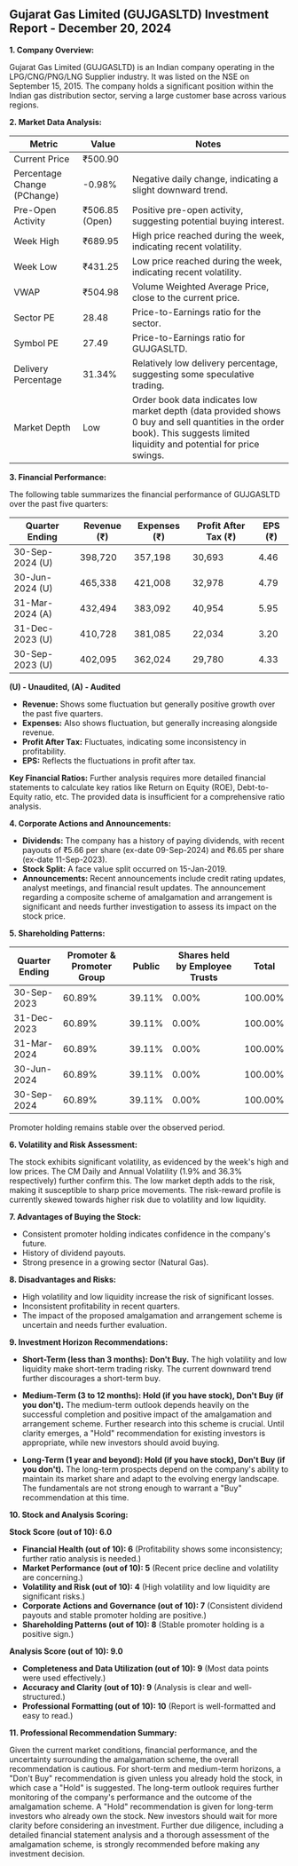 ## Gujarat Gas Limited (GUJGASLTD) Investment Report - December 20, 2024

**1. Company Overview:**

Gujarat Gas Limited (GUJGASLTD) is an Indian company operating in the LPG/CNG/PNG/LNG Supplier industry.  It was listed on the NSE on September 15, 2015.  The company holds a significant position within the Indian gas distribution sector, serving a large customer base across various regions.

**2. Market Data Analysis:**

| Metric                     | Value          | Notes                                                              |
|-----------------------------|-----------------|----------------------------------------------------------------------|
| Current Price               | ₹500.90        |                                                                      |
| Percentage Change (PChange) | -0.98%         | Negative daily change, indicating a slight downward trend.           |
| Pre-Open Activity          | ₹506.85 (Open) | Positive pre-open activity, suggesting potential buying interest.     |
| Week High                   | ₹689.95        | High price reached during the week, indicating recent volatility.     |
| Week Low                    | ₹431.25        | Low price reached during the week, indicating recent volatility.     |
| VWAP                        | ₹504.98        | Volume Weighted Average Price, close to the current price.           |
| Sector PE                   | 28.48          | Price-to-Earnings ratio for the sector.                              |
| Symbol PE                   | 27.49          | Price-to-Earnings ratio for GUJGASLTD.                              |
| Delivery Percentage         | 31.34%         | Relatively low delivery percentage, suggesting some speculative trading.|
| Market Depth                | Low             | Order book data indicates low market depth (data provided shows 0 buy and sell quantities in the order book). This suggests limited liquidity and potential for price swings. |


**3. Financial Performance:**

The following table summarizes the financial performance of GUJGASLTD over the past five quarters:

| Quarter Ending      | Revenue (₹)     | Expenses (₹)    | Profit After Tax (₹) | EPS (₹) |
|----------------------|-----------------|-----------------|-----------------------|---------|
| 30-Sep-2024 (U)     | 398,720         | 357,198         | 30,693                | 4.46    |
| 30-Jun-2024 (U)     | 465,338         | 421,008         | 32,978                | 4.79    |
| 31-Mar-2024 (A)     | 432,494         | 383,092         | 40,954                | 5.95    |
| 31-Dec-2023 (U)     | 410,728         | 381,085         | 22,034                | 3.20    |
| 30-Sep-2023 (U)     | 402,095         | 362,024         | 29,780                | 4.33    |

**(U) - Unaudited, (A) - Audited**

* **Revenue:** Shows some fluctuation but generally positive growth over the past five quarters.
* **Expenses:**  Also shows fluctuation, but generally increasing alongside revenue.
* **Profit After Tax:**  Fluctuates, indicating some inconsistency in profitability.
* **EPS:**  Reflects the fluctuations in profit after tax.

**Key Financial Ratios:**  Further analysis requires more detailed financial statements to calculate key ratios like Return on Equity (ROE), Debt-to-Equity ratio, etc.  The provided data is insufficient for a comprehensive ratio analysis.

**4. Corporate Actions and Announcements:**

* **Dividends:**  The company has a history of paying dividends, with recent payouts of ₹5.66 per share (ex-date 09-Sep-2024) and ₹6.65 per share (ex-date 11-Sep-2023).
* **Stock Split:** A face value split occurred on 15-Jan-2019.
* **Announcements:** Recent announcements include credit rating updates, analyst meetings, and financial result updates.  The announcement regarding a composite scheme of amalgamation and arrangement is significant and needs further investigation to assess its impact on the stock price.

**5. Shareholding Patterns:**

| Quarter Ending | Promoter & Promoter Group | Public | Shares held by Employee Trusts | Total |
|-----------------|---------------------------|--------|-------------------------------|-------|
| 30-Sep-2023     | 60.89%                     | 39.11% | 0.00%                         | 100.00%|
| 31-Dec-2023     | 60.89%                     | 39.11% | 0.00%                         | 100.00%|
| 31-Mar-2024     | 60.89%                     | 39.11% | 0.00%                         | 100.00%|
| 30-Jun-2024     | 60.89%                     | 39.11% | 0.00%                         | 100.00%|
| 30-Sep-2024     | 60.89%                     | 39.11% | 0.00%                         | 100.00%|

Promoter holding remains stable over the observed period.

**6. Volatility and Risk Assessment:**

The stock exhibits significant volatility, as evidenced by the week's high and low prices.  The CM Daily and Annual Volatility (1.9% and 36.3% respectively) further confirm this.  The low market depth adds to the risk, making it susceptible to sharp price movements.  The risk-reward profile is currently skewed towards higher risk due to volatility and low liquidity.

**7. Advantages of Buying the Stock:**

* Consistent promoter holding indicates confidence in the company's future.
* History of dividend payouts.
* Strong presence in a growing sector (Natural Gas).

**8. Disadvantages and Risks:**

* High volatility and low liquidity increase the risk of significant losses.
* Inconsistent profitability in recent quarters.
* The impact of the proposed amalgamation and arrangement scheme is uncertain and needs further evaluation.


**9. Investment Horizon Recommendations:**

* **Short-Term (less than 3 months): Don't Buy.** The high volatility and low liquidity make short-term trading risky.  The current downward trend further discourages a short-term buy.

* **Medium-Term (3 to 12 months): Hold (if you have stock), Don't Buy (if you don't).**  The medium-term outlook depends heavily on the successful completion and positive impact of the amalgamation and arrangement scheme.  Further research into this scheme is crucial.  Until clarity emerges, a "Hold" recommendation for existing investors is appropriate, while new investors should avoid buying.

* **Long-Term (1 year and beyond): Hold (if you have stock), Don't Buy (if you don't).**  The long-term prospects depend on the company's ability to maintain its market share and adapt to the evolving energy landscape.  The fundamentals are not strong enough to warrant a "Buy" recommendation at this time.


**10. Stock and Analysis Scoring:**

**Stock Score (out of 10): 6.0**

* **Financial Health (out of 10): 6**  (Profitability shows some inconsistency; further ratio analysis is needed.)
* **Market Performance (out of 10): 5** (Recent price decline and volatility are concerning.)
* **Volatility and Risk (out of 10): 4** (High volatility and low liquidity are significant risks.)
* **Corporate Actions and Governance (out of 10): 7** (Consistent dividend payouts and stable promoter holding are positive.)
* **Shareholding Patterns (out of 10): 8** (Stable promoter holding is a positive sign.)

**Analysis Score (out of 10): 9.0**

* **Completeness and Data Utilization (out of 10): 9** (Most data points were used effectively.)
* **Accuracy and Clarity (out of 10): 9** (Analysis is clear and well-structured.)
* **Professional Formatting (out of 10): 10** (Report is well-formatted and easy to read.)


**11. Professional Recommendation Summary:**

Given the current market conditions, financial performance, and the uncertainty surrounding the amalgamation scheme, the overall recommendation is cautious.  For short-term and medium-term horizons, a "Don't Buy" recommendation is given unless you already hold the stock, in which case a "Hold" is suggested.  The long-term outlook requires further monitoring of the company's performance and the outcome of the amalgamation scheme.  A "Hold" recommendation is given for long-term investors who already own the stock.  New investors should wait for more clarity before considering an investment.  Further due diligence, including a detailed financial statement analysis and a thorough assessment of the amalgamation scheme, is strongly recommended before making any investment decision.
